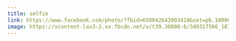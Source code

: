 ```yaml
---
title: selfie
link: https://www.facebook.com/photo/?fbid=658042643003419&set=pb.100063930677484.-2207520000
image: https://scontent-lax3-2.xx.fbcdn.net/v/t39.30808-6/349317566_187652677195658_91930357857697522_n.jpg?_nc_cat=100&ccb=1-7&_nc_sid=dd5e9f&_nc_ohc=A481L9lCGPgAX8JTSLS&_nc_ht=scontent-lax3-2.xx&oh=00_AfAJ3cNDpz3ALpxqjBZOGgJbVwQLMihI3b3xqVE0_nKQ9g&oe=659C9196
---
```

